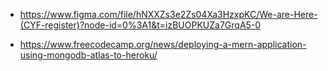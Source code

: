 * https://www.figma.com/file/hNXXZs3e2Zs04Xa3HzxpKC/We-are-Here-(CYF-register)?node-id=0%3A1&t=izBUOPKUZa7GrqA5-0

* https://www.freecodecamp.org/news/deploying-a-mern-application-using-mongodb-atlas-to-heroku/
